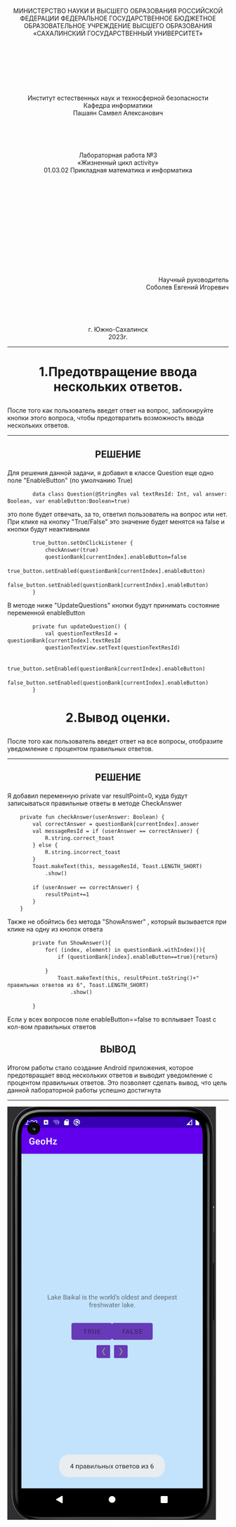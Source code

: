<p align = "center">МИНИСТЕРСТВО НАУКИ И ВЫСШЕГО ОБРАЗОВАНИЯ
РОССИЙСКОЙ ФЕДЕРАЦИИ
ФЕДЕРАЛЬНОЕ ГОСУДАРСТВЕННОЕ БЮДЖЕТНОЕ
ОБРАЗОВАТЕЛЬНОЕ УЧРЕЖДЕНИЕ ВЫСШЕГО ОБРАЗОВАНИЯ
«САХАЛИНСКИЙ ГОСУДАРСТВЕННЫЙ УНИВЕРСИТЕТ»</p>
<br><br><br><br><br><br>
<p align = "center"> Институт естественных наук и техносферной безопасности <br> Кафедра информатики <br> Пашаян Самвел Алексанович </p>
<br><br><br>
<p align = "center"> Лабораторная работа №3 <br> «Жизненный цикл activity» <br> 01.03.02 Прикладная математика и информатика</p>
<br><br><br><br><br><br><br><br><br><br><br><br>
<p align = "right"> Научный руководитель <br>
Соболев Евгений Игоревич</p>
<br><br><br>
<p align = "center">  г. Южно-Сахалинск <br> 2023г. </p>

***
# <p align = "center"> 1.Предотвращение ввода нескольких ответов. </p>
После того как пользователь введет ответ на вопрос, заблокируйте кнопки этого вопроса, чтобы предотвратить возможность ввода нескольких ответов. 
***
## <p align = "center"> РЕШЕНИЕ </p>
Для решения данной задачи, я добавил в классе Question еще одно поле "EnableButton" (по умолчанию True)

            data class Question(@StringRes val textResId: Int, val answer: Boolean, var enableButton:Boolean=true)
это поле будет отвечать, за то, ответил пользователь на вопрос или нет. При клике на кнопку "True/False" это значение будет менятся на false и кнопки будут неактивными

            true_button.setOnClickListener {
                checkAnswer(true)
                questionBank[currentIndex].enableButton=false
                true_button.setEnabled(questionBank[currentIndex].enableButton)
                false_button.setEnabled(questionBank[currentIndex].enableButton)
            }

В методе ниже "UpdateQuestions" кнопки будут принимать состояние переменной enableButton 

            private fun updateQuestion() {
                val questionTextResId = questionBank[currentIndex].textResId
                questionTextView.setText(questionTextResId)

                true_button.setEnabled(questionBank[currentIndex].enableButton)
                false_button.setEnabled(questionBank[currentIndex].enableButton)
            }

# <p align = "center"> 2.Вывод оценки. </p>
После того как пользователь введет ответ на все вопросы, отобразите уведомление с процентом правильных ответов. 
***
## <p align = "center"> РЕШЕНИЕ </p>
Я добавил переменную private var resultPoint=0, куда будут записываться правильные ответы в методе CheckAnswer

        private fun checkAnswer(userAnswer: Boolean) {
            val correctAnswer = questionBank[currentIndex].answer
            val messageResId = if (userAnswer == correctAnswer) {
                R.string.correct_toast
            } else {
                R.string.incorrect_toast
            }
            Toast.makeText(this, messageResId, Toast.LENGTH_SHORT)
                .show()

            if (userAnswer == correctAnswer) {
                resultPoint+=1
            }
        }

Также не обойтись без метода "ShowAnswer" , который вызывается при клике на одну из кнопок ответа

            private fun ShowAnswer(){
                for( (index, element) in questionBank.withIndex()){
                    if (questionBank[index].enableButton==true){return}

                }
                    Toast.makeText(this, resultPoint.toString()+" правильных ответов из 6", Toast.LENGTH_SHORT)
                        .show()

            }

Если у всех вопросов поле enableButton==false то всплывает Toast с кол-вом правильных ответов

## <p align = "center"> ВЫВОД </p>      
Итогом работы стало создание Android приложения, которое предотвращает ввод нескольких ответов и выводит уведомление с процентом правильных ответов. Это позволяет сделать вывод, что цель данной лабораторной работы успешно достигнута
***    
![](LAB3.png)